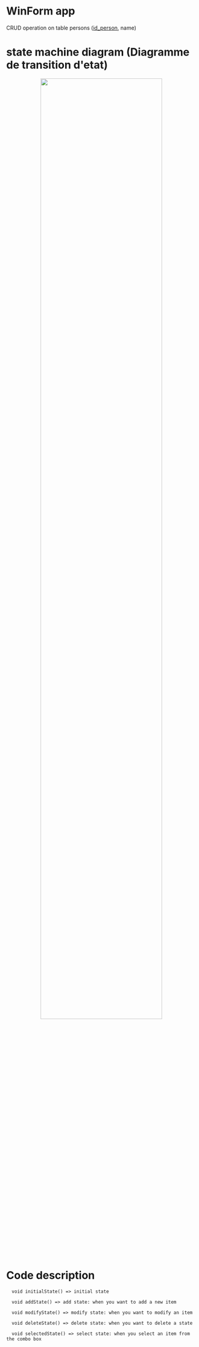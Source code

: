 # WinForm app 
CRUD operation on table persons (<ins>id_person</ins>, name)

# state machine diagram (Diagramme de transition d'etat)

<p align="center">
  <img src="https://user-images.githubusercontent.com/116503971/202722492-23de35f0-1a48-49aa-bb42-3dac4bff82a8.png"  width="80%">
</p>

# Code description
```
  void initialState() => initial state
```  
```
  void addState() => add state: when you want to add a new item
``` 
```
  void modifyState() => modify state: when you want to modify an item
``` 
```
  void deleteState() => delete state: when you want to delete a state
``` 
```
  void selectedState() => select state: when you select an item from the combo box
``` 
